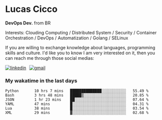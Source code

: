 # Lucas Cicco

**DevOps Dev.** from BR

Interests: Clouding Computing / Distributed System / Security / Container Orchestration / DevOps / Automatization / Golang / SELinux

If you are willing to exchange knowledge about languages, programming skills and culture. I'd like you to know I am very interested on it, then you can reach me through those social medias:

<div style="display: flex; align-items: center; gap: 10px;">
  <a href="https://www.linkedin.com/in/lucas-vitor-de-cicco" target="_blank">
    <img
      src="https://img.shields.io/badge/-LinkedIn-%230077B5?style=for-the-badge&logo=linkedin&logoColor=white"
      alt="linkedin"
      target="_blank" 
    />
  </a>
  <a href="mailto:lucasvitorx1@gmail.com">
      <img
        src="https://img.shields.io/badge/-Gmail-%23333?style=for-the-badge&logo=gmail&logoColor=white"
        alt="gmail"
        target="_blank"
      />
  </a>
</div>

### My wakatime in the last days

<!--START_SECTION:waka-->

```text
Python       10 hrs 7 mins   ██████████████░░░░░░░░░░░   55.49 %
Bash         3 hrs 48 mins   █████▒░░░░░░░░░░░░░░░░░░░   20.85 %
JSON         1 hr 23 mins    ██░░░░░░░░░░░░░░░░░░░░░░░   07.64 %
YAML         47 mins         █░░░░░░░░░░░░░░░░░░░░░░░░   04.31 %
Lua          38 mins         █░░░░░░░░░░░░░░░░░░░░░░░░   03.54 %
XML          29 mins         ▓░░░░░░░░░░░░░░░░░░░░░░░░   02.68 %
```

<!--END_SECTION:waka-->
